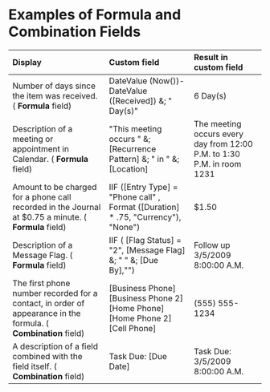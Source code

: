 
# Examples of Formula and Combination Fields


|**Display**|**Custom field**|**Result in custom field**|
|:-----|:-----|:-----|
|Number of days since the item was received. ( **Formula** field)|DateValue (Now())-DateValue ([Received]) &; " Day(s)"|6 Day(s)|
|Description of a meeting or appointment in Calendar. ( **Formula** field)|"This meeting occurs " &; [Recurrence Pattern] &; " in " &; [Location]|The meeting occurs every day from 12:00 P.M. to 1:30 P.M. in room 1231|
|Amount to be charged for a phone call recorded in the Journal at $0.75 a minute. ( **Formula** field)|IIF ([Entry Type] = "Phone call" , Format ([Duration] * .75, "Currency"), "None")|$1.50|
|Description of a Message Flag. ( **Formula** field)|IIF ( [Flag Status] = "2", [Message Flag] &; " " &; [Due By],"")|Follow up 3/5/2009 8:00:00 A.M.|
|The first phone number recorded for a contact, in order of appearance in the formula. ( **Combination** field)|[Business Phone] [Business Phone 2] [Home Phone] [Home Phone 2] [Cell Phone]|(555) 555-1234|
|A description of a field combined with the field itself. ( **Combination** field)|Task Due: [Due Date]|Task Due: 3/5/2009 8:00:00 A.M.|
